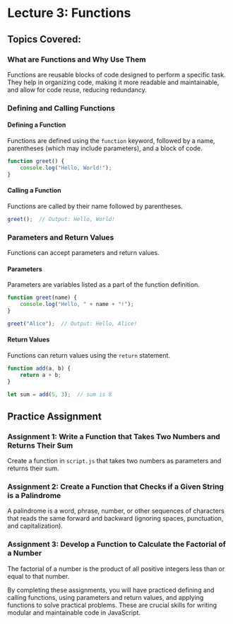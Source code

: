 # Lecture 3: Functions

## Topics Covered:

### What are Functions and Why Use Them

Functions are reusable blocks of code designed to perform a specific task. They help in organizing code, making it more readable and maintainable, and allow for code reuse, reducing redundancy.

### Defining and Calling Functions

#### Defining a Function

Functions are defined using the `function` keyword, followed by a name, parentheses (which may include parameters), and a block of code.

```javascript
function greet() {
    console.log("Hello, World!");
}
```

#### Calling a Function

Functions are called by their name followed by parentheses.

```javascript
greet();  // Output: Hello, World!
```

### Parameters and Return Values

Functions can accept parameters and return values.

#### Parameters

Parameters are variables listed as a part of the function definition.

```javascript
function greet(name) {
    console.log("Hello, " + name + "!");
}

greet("Alice");  // Output: Hello, Alice!
```

#### Return Values

Functions can return values using the `return` statement.

```javascript
function add(a, b) {
    return a + b;
}

let sum = add(5, 3);  // sum is 8
```

## Practice Assignment

### Assignment 1: Write a Function that Takes Two Numbers and Returns Their Sum

Create a function in `script.js` that takes two numbers as parameters and returns their sum.

### Assignment 2: Create a Function that Checks if a Given String is a Palindrome

A palindrome is a word, phrase, number, or other sequences of characters that reads the same forward and backward (ignoring spaces, punctuation, and capitalization).

### Assignment 3: Develop a Function to Calculate the Factorial of a Number

The factorial of a number is the product of all positive integers less than or equal to that number.


By completing these assignments, you will have practiced defining and calling functions, using parameters and return values, and applying functions to solve practical problems. These are crucial skills for writing modular and maintainable code in JavaScript.